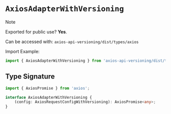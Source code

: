 # `AxiosAdapterWithVersioning`

> [!NOTE]
> Exported for public use? **Yes**.
>
> Can be accessed with: `axios-api-versioning/dist/types/axios`
>
> Import Example: 
> ```typescript
> import { AxiosAdapterWithVersioning } from 'axios-api-versioning/dist/types/axios';
> ```

## Type Signature

```typescript
import { AxiosPromise } from 'axios';

interface AxiosAdapterWithVersioning {
    (config: AxiosRequestConfigWithVersioning): AxiosPromise<any>;
}
```